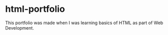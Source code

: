 # html-portfolio
This portfolio was made when I was learning basics of HTML as part of Web Development.
